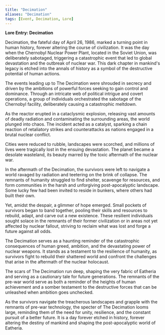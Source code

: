 ```yaml
---
title: "Decimation"
aliases: "Decimation"
tags: [Event, Decimation, Lore]
---
```

**Lore Entry: Decimation**

Decimation, the fateful day of April 26, 1986, marked a turning point in human history, forever altering the course of civilization. It was the day when the Chernobyl Nuclear Power Plant, located in the Soviet Union, was deliberately sabotaged, triggering a catastrophic event that led to global devastation and the outbreak of nuclear war. This dark chapter in mankind's legacy is etched into the annals of history as a symbol of the destructive potential of human actions.

The events leading up to The Decimation were shrouded in secrecy and driven by the ambitions of powerful forces seeking to gain control and dominance. Through an intricate web of political intrigue and covert operations, a group of individuals orchestrated the sabotage of the Chernobyl facility, deliberately causing a catastrophic meltdown.

As the reactor erupted in a cataclysmic explosion, releasing vast amounts of deadly radiation and contaminating the surrounding areas, the world plunged into chaos. The incident acted as a catalyst, sparking a chain reaction of retaliatory strikes and counterattacks as nations engaged in a brutal nuclear conflict.

Cities were reduced to rubble, landscapes were scorched, and millions of lives were tragically lost in the ensuing devastation. The planet became a desolate wasteland, its beauty marred by the toxic aftermath of the nuclear war.

In the aftermath of the Decimation, the survivors were left to navigate a world ravaged by radiation and teetering on the brink of collapse. The remnants of humanity struggled to find shelter, scavenge for resources, and form communities in the harsh and unforgiving post-apocalyptic landscape. Some lucky few had been invited to reside in bunkers, where others had built their own. 

Yet, amidst the despair, a glimmer of hope emerged. Small pockets of survivors began to band together, pooling their skills and resources to rebuild, adapt, and carve out a new existence. These resilient individuals sought solace in the remnants of their former civilization or in areas not yet affected by nuclear fallout, striving to reclaim what was lost and forge a future against all odds.

The Decimation serves as a haunting reminder of the catastrophic consequences of human greed, ambition, and the devastating power of nuclear weapons. It stands as a testament to the resilience of humanity, as survivors fight to rebuild their shattered world and confront the challenges that arise in the aftermath of the nuclear holocaust.

The scars of The Decimation run deep, shaping the very fabric of Eatheria and serving as a cautionary tale for future generations. The remnants of the pre-war world serve as both a reminder of the heights of human achievement and a somber testament to the destructive forces that can be unleashed when ambition goes unchecked.

As the survivors navigate the treacherous landscapes and grapple with the remnants of pre-war technology, the specter of The Decimation looms large, reminding them of the need for unity, resilience, and the constant pursuit of a better future. It is a day forever etched in history, forever altering the destiny of mankind and shaping the post-apocalyptic world of Eatheria.
